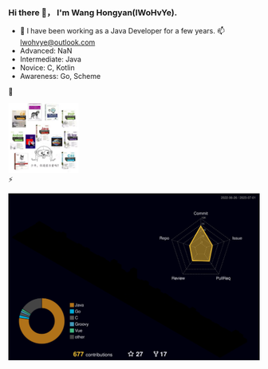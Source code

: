 ### Hi there 👋， I'm Wang Hongyan(lWoHvYe).

- 🌱 I have been working as a Java Developer for a few years. 📫 lwohvye@outlook.com
- Advanced: NaN 
- Intermediate: Java
- Novice: C, Kotlin
- Awareness: Go, Scheme

🔭
<div align="left">
  <img src=Profile_29_01.png width=28% />
</div>
⚡

![](./profile-3d-contrib/profile-night-rainbow.svg)

<!--
**lWoHvYe/lWoHvYe** is a ✨ _special_ ✨ repository because its `README.md` (this file) appears on your GitHub profile.

Here are some ideas to get you started:

- 🔭 I’m currently working on ...
- 🌱 I’m currently learning ...
- 👯 I’m looking to collaborate on ...
- 🤔 I’m looking for help with ...
- 💬 Ask me about ...
- 📫 How to reach me: ...
- 😄 Pronouns: ...
- ⚡ Fun fact: ...

- 了解 (Awareness)：知道该语言，但在没有帮助的情况下无法编写简单的程序

- 新手 (Novice)：可以用该语言完成简单的编程项目，可能需要帮助

- 中级 (Intermediate)：可以在一些帮助下完成重要的编程项目

- 高级 (Advanced)：可以在没有帮助的情况下完成重要的编程项目

- 专家 (Expert)：可以提供指导、故障排除和回答其他工程师与该语言相关的问题

-->
